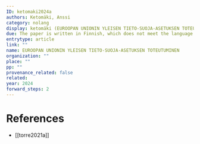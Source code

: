 ```yaml
---
ID: ketomaki2024a
authors: Ketomäki, Anssi
category: nolang
display: ketomäki (EUROOPAN UNIONIN YLEISEN TIETO-SUOJA-ASETUKSEN TOTEUTUMINEN)
due: The paper is written in Finnish, which does not meet the language inclusion criteria.
entrytype: article
link: ""
name: EUROOPAN UNIONIN YLEISEN TIETO-SUOJA-ASETUKSEN TOTEUTUMINEN
organization: ""
place: ""
pp: ""
provenance_related: false
related: 
year: 2024
forward_steps: 2
---
```


# References

- [[torre2021a]]